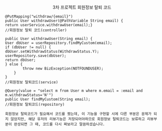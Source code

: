 <center>3차 프로젝트 회원정보 탈퇴 코드</center>

    @PutMapping("withdraw/{email}")
    public User withdrawUser(@PathVariable String email) {
    return userService.withdrawUser(email);}
    //회원정보 탈퇴 코드(controller)

    public User withdrawUser(String email) {
    User dbUser = userRepository.findMyCustom(email);
    if (dbUser != null) {
    dbUser.setWithdrawStatus(WithdrawStatus.Y);
    userRepository.save(dbUser);
    return dbUser;
    } else {
            throw new BizException(NOTFOUNDUSER);
        }
    } 
    //회원정보 탈퇴코드(service)  

    @Query(value = "select m from User m where m.email = :email and m.withdrawStatus='N'")
    public User findMyCustom(String email); 
    //회원정보 탈퇴코드(repository)

    회원정보 탈퇴코드가 필요해서 코드를 짰는데, 이 기능을 구현할 시에 다른 부분은 문제가 되지 않았지만, 해당 유저의 리뷰기능은 저장되어야하므로 회원정보 탈퇴코드는 보류하고 리뷰부분이 완성되면 그 때, 코드를 다시 짜보라고 말씀하셨습니다.